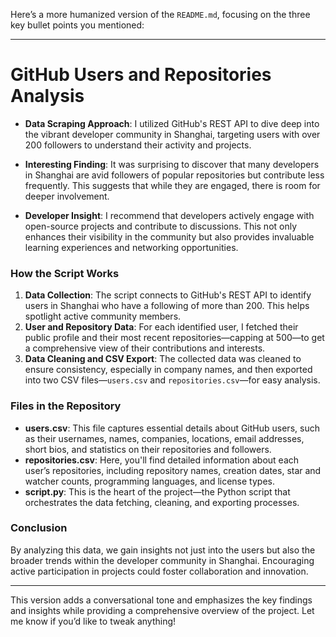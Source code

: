 Here’s a more humanized version of the `README.md`, focusing on the three key bullet points you mentioned:

---

# GitHub Users and Repositories Analysis

- **Data Scraping Approach**: I utilized GitHub's REST API to dive deep into the vibrant developer community in Shanghai, targeting users with over 200 followers to understand their activity and projects.
  
- **Interesting Finding**: It was surprising to discover that many developers in Shanghai are avid followers of popular repositories but contribute less frequently. This suggests that while they are engaged, there is room for deeper involvement.

- **Developer Insight**: I recommend that developers actively engage with open-source projects and contribute to discussions. This not only enhances their visibility in the community but also provides invaluable learning experiences and networking opportunities.

### How the Script Works

1. **Data Collection**: The script connects to GitHub's REST API to identify users in Shanghai who have a following of more than 200. This helps spotlight active community members.
2. **User and Repository Data**: For each identified user, I fetched their public profile and their most recent repositories—capping at 500—to get a comprehensive view of their contributions and interests.
3. **Data Cleaning and CSV Export**: The collected data was cleaned to ensure consistency, especially in company names, and then exported into two CSV files—`users.csv` and `repositories.csv`—for easy analysis.

### Files in the Repository

- **users.csv**: This file captures essential details about GitHub users, such as their usernames, names, companies, locations, email addresses, short bios, and statistics on their repositories and followers.
- **repositories.csv**: Here, you'll find detailed information about each user’s repositories, including repository names, creation dates, star and watcher counts, programming languages, and license types.
- **script.py**: This is the heart of the project—the Python script that orchestrates the data fetching, cleaning, and exporting processes.

### Conclusion

By analyzing this data, we gain insights not just into the users but also the broader trends within the developer community in Shanghai. Encouraging active participation in projects could foster collaboration and innovation.

---

This version adds a conversational tone and emphasizes the key findings and insights while providing a comprehensive overview of the project. Let me know if you’d like to tweak anything!
